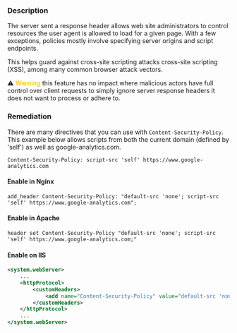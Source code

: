 ### Description

The server sent a response header allows web site administrators to control resources the user agent is allowed to load for a given page. With a few exceptions, policies mostly involve specifying server origins and script endpoints.

This helps guard against cross-site scripting attacks cross-site scripting (XSS), among many common browser attack vectors.

:warning: <span style="color: #ffca00; font-weight: 600;">Warning</span> this feature has no impact where malicious actors have full control over client requests to simply ignore server response headers it does not want to process or adhere to.

### Remediation

There are many directives that you can use with `Content-Security-Policy`. This example below allows scripts from both the current domain (defined by 'self') as well as google-analytics.com.

```
Content-Security-Policy: script-src 'self' https://www.google-analytics.com
```

#### Enable in Nginx

```
add_header Content-Security-Policy: "default-src 'none'; script-src 'self' https://www.google-analytics.com";
```

#### Enable in Apache

```
header set Content-Security-Policy "default-src 'none'; script-src 'self' https://www.google-analytics.com;"
```

#### Enable on IIS

```xml
<system.webServer>
    ...
    <httpProtocol>
        <customHeaders>
            <add name="Content-Security-Policy" value="default-src 'none'; script-src 'self' https://www.google-analytics.com" />
        </customHeaders>
    </httpProtocol>
    ...
</system.webServer>
```
